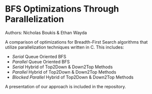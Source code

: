 # BFS Optimizations Through Parallelization
Authors: Nicholas Boukis & Ethan Wayda

A comparison of optimizations for Breadth-First Search algorithms that utilize parallelization techniques written in C. This includes:

- _Serial_ Queue Oriented BFS
- _Parallel_ Queue Oriented BFS
- _Serial_ Hybrid of Top2Down & Down2Top Methods
- _Parallel_ Hybrid of Top2Down & Down2Top Methods
- _Blocked Parallel_ Hybrid of Top2Down & Down2Top Methods

A presentation of our approach is included in the repository.
